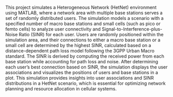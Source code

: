 This project simulates a Heterogeneous Network (HetNet) environment using MATLAB, where a network area with multiple base stations serves a set of randomly distributed users. The simulation models a scenario with a specified number of macro base stations and small cells (such as pico or femto cells) to analyze user connectivity and Signal-to-Interference-plus-Noise Ratio (SINR) for each user. Users are randomly positioned within the simulation area, and their connections to either a macro base station or a small cell are determined by the highest SINR, calculated based on a distance-dependent path loss model following the 3GPP Urban Macro standard. The SINR is derived by computing the received power from each base station while accounting for path loss and noise. After determining each user’s best connection based on SINR, the simulation displays the user associations and visualizes the positions of users and base stations in a plot. This simulation provides insights into user associations and SINR distributions in a HetNet scenario, which is essential for optimizing network planning and resource allocation in cellular systems.